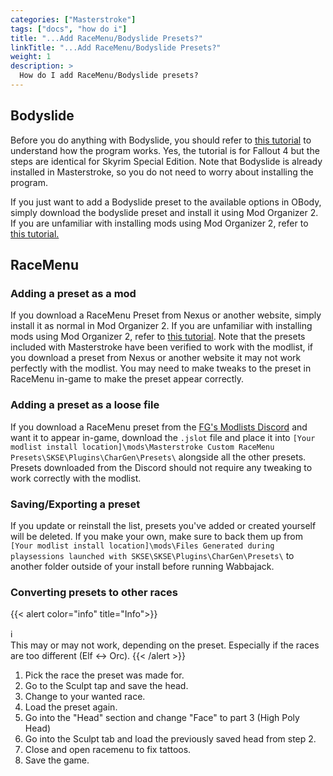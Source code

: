 ```yaml
---
categories: ["Masterstroke"]
tags: ["docs", "how do i"] 
title: "...Add RaceMenu/Bodyslide Presets?"
linkTitle: "...Add RaceMenu/Bodyslide Presets?"
weight: 1
description: >
  How do I add RaceMenu/Bodyslide presets?
---
```


## Bodyslide
Before you do anything with Bodyslide, you should refer to [this tutorial](https://www.youtube.com/watch?v=Wkwtgp3x25s) to understand how the program works. Yes, the tutorial is for Fallout 4 but the steps are identical for Skyrim Special Edition. Note that Bodyslide is already installed in Masterstroke, so you do not need to worry about installing the program.

If you just want to add a Bodyslide preset to the available options in OBody, simply download the bodyslide preset and install it using Mod Organizer 2. If you are unfamiliar with installing mods using Mod Organizer 2, refer to [this tutorial.](https://www.youtube.com/watch?v=7v0wWVuOagA)

## RaceMenu

### Adding a preset as a mod
If you download a RaceMenu Preset from Nexus or another website, simply install it as normal in Mod Organizer 2. If you are unfamiliar with installing mods using Mod Organizer 2, refer to [this tutorial](https://www.youtube.com/watch?v=7v0wWVuOagA). Note that the presets included with Masterstroke have been verified to work with the modlist, if you download a preset from Nexus or another website it may not work perfectly with the modlist. You may need to make tweaks to the preset in RaceMenu in-game to make the preset appear correctly.

### Adding a preset as a loose file
If you download a RaceMenu preset from the [FG's Modlists Discord](https://discord.gg/thg2eRxf7z) and want it to appear in-game, download the `.jslot` file and place it into `[Your modlist install location]\mods\Masterstroke Custom RaceMenu Presets\SKSE\Plugins\CharGen\Presets\` alongside all the other presets. Presets downloaded from the Discord should not require any tweaking to work correctly with the modlist.

### Saving/Exporting a preset
If you update or reinstall the list, presets you've added or created yourself will be deleted. If you make your own, make sure to back them up from `[Your modlist install location]\mods\Files Generated during playsessions launched with SKSE\SKSE\Plugins\CharGen\Presets\` to another folder outside of your install before running Wabbajack.

### Converting presets to other races

{{< alert color="info" title="Info">}}
<div class="alert-icon">ℹ️</div>
This may or may not work, depending on the preset. Especially if the races are too different (Elf <-> Orc).
{{< /alert >}}

1. Pick the race the preset was made for.
2. Go to the Sculpt tap and save the head.
3. Change to your wanted race.
4. Load the preset again.
5. Go into the "Head" section and change "Face" to part 3 (High Poly Head)
6. Go into the Sculpt tab and load the previously saved head from step 2.
7. Close and open racemenu to fix tattoos.
8. Save the game.
